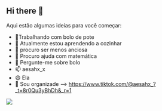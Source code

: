 ## Hi there 👋
Aqui estão algumas ideias para você começar:

-  🍰Trabalhando com bolo de pote
- 🌱 Atualmente estou aprendendo a cozinhar
- 👯 procuro ser menos anciosa
- 🤔 Procuro ajuda com matemática
- 💬 Pergunte-me sobre bolo
- 📫 aesahx_x
- 😄 Ela 
- 🎀 Sou organizade
--> https://www.tiktok.com/@aesahx_?_t=8r0Qu3yBhDh&_r=1

![](https://media.tenor.com/w0mONcLVXiMAAAAi/flamengo-cora%C3%A7%C3%A3o.gif)

  
